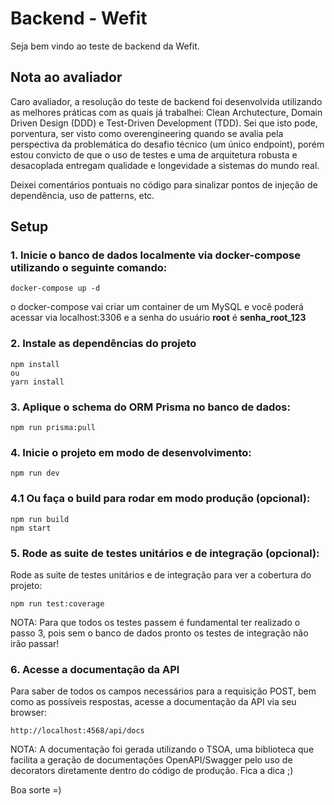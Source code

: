 # Backend - Wefit

Seja bem vindo ao teste de backend da Wefit.

## Nota ao avaliador

Caro avaliador, a resolução do teste de backend foi desenvolvida utilizando as melhores práticas com as quais
já trabalhei: Clean Archutecture, Domain Driven Design (DDD) e Test-Driven Development (TDD). Sei que isto pode,
porventura, ser visto como overengineering quando se avalia pela perspectiva da problemática do desafio técnico
(um único endpoint), porém estou convicto de que o uso de testes e uma de arquitetura robusta e desacoplada entregam
qualidade e longevidade a sistemas do mundo real.

Deixei comentários pontuais no código para sinalizar pontos de injeção de dependência, uso de patterns, etc.

## Setup

### 1. Inicie o banco de dados localmente via docker-compose utilizando o seguinte comando:

    docker-compose up -d

o docker-compose vai criar um container de um MySQL e você poderá acessar via localhost:3306 e a senha do usuário **root** é **senha_root_123**

### 2. Instale as dependências do projeto

    npm install
    ou
    yarn install

### 3. Aplique o schema do ORM Prisma no banco de dados:

    npm run prisma:pull

### 4. Inicie o projeto em modo de desenvolvimento:

    npm run dev

### 4.1 Ou faça o build para rodar em modo produção (opcional):

    npm run build
    npm start

### 5. Rode as suite de testes unitários e de integração (opcional):

Rode as suite de testes unitários e de integração para ver a cobertura do projeto:

    npm run test:coverage

NOTA: Para que todos os testes passem é fundamental ter realizado o passo 3, pois sem o banco
de dados pronto os testes de integração não irão passar!

### 6. Acesse a documentação da API

Para saber de todos os campos necessários para a requisição POST, bem como as possíveis respostas, acesse a documentação da API via seu browser:

    http://localhost:4568/api/docs

NOTA: A documentação foi gerada utilizando o TSOA, uma biblioteca que facilita a geração de documentações
OpenAPI/Swagger pelo uso de decorators diretamente dentro do código de produção. Fica a dica ;)

Boa sorte =)
